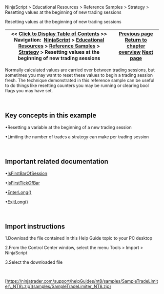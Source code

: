 ﻿


NinjaScript \> Educational Resources \> Reference Samples \> Strategy \> Resetting values at the beginning of new trading sessions






















Resetting values at the beginning of new trading sessions







| \<\< [Click to Display Table of Contents](resetting_values_at_the_beginn.md) \>\> **Navigation:**     [NinjaScript](ninjascript-1.md) \> [Educational Resources](educational_resources-1.md) \> [Reference Samples](reference_samples-1.md) \> [Strategy](strategy2-1.md) \> Resetting values at the beginning of new trading sessions | [Previous page](removing_draw_objects_from_the-1.md) [Return to chapter overview](strategy2-1.md) [Next page](rounding_values_to_the_nearest-1.md) |
| --- | --- |











Normally calculated values are carried over between trading sessions, but sometimes you may want to reset these values to begin a trading session fresh. The technique demonstrated in this reference sample can be useful to do things like resetting counters you may be running or clearing bool flags you may have set.


 


## Key concepts in this example


•Resetting a variable at the beginning of a new trading session

•Limiting the number of trades a strategy can make per trading session

 


## Important related documentation


•[IsFirstBarOfSession](isfirstbarofsession-1.md)

•[IsFirstTickOfBar](isfirsttickofbar-1.md)

•[EnterLong()](enterlong-1.md)

•[ExitLong()](exitlong-1.md)

 


## Import instructions


1\.Download the file contained in this Help Guide topic to your PC desktop

2\.From the Control Center window, select the menu Tools \> Import \> NinjaScript

3\.Select the downloaded file

 


[https://ninjatrader.com/support/helpGuides/nt8/samples/SampleTradeLimiter\_NT8\.zip](samples/SampleTradeLimiter_NT8.zip)









